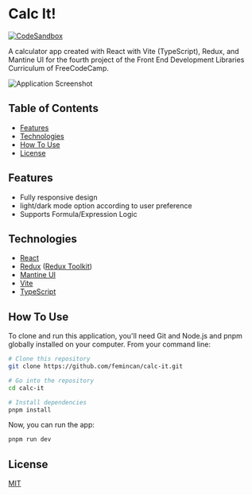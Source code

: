 # Calc It!

[![CodeSandbox](https://img.shields.io/badge/Codesandbox-040404?style=for-the-badge&logo=codesandbox&logoColor=DBDBDB)](https://codesandbox.io/p/github/femincan/calc-it/main)

A calculator app created with React with Vite (TypeScript), Redux, and Mantine UI for the fourth project of the Front End Development Libraries Curriculum of FreeCodeCamp.

![Application Screenshot](https://github.com/femincan/calc-it/assets/78358128/b61216dc-68ec-4219-9f9a-99023ffe7acc)


## Table of Contents

- [Features](#features)
- [Technologies](#technologies)
- [How To Use](#how-to-use)
- [License](#license)

## Features

- Fully responsive design
- light/dark mode option according to user preference
- Supports Formula/Expression Logic

## Technologies

- [React](https://react.dev)
- [Redux](https://redux.js.org) ([Redux Toolkit](https://redux-toolkit.js.org))
- [Mantine UI](https://mantine.dev)
- [Vite](https://vitejs.dev)
- [TypeScript](https://typescriptlang.org)

## How To Use

To clone and run this application, you'll need Git and Node.js and pnpm globally installed on your computer. From your command line:

```bash
# Clone this repository
git clone https://github.com/femincan/calc-it.git

# Go into the repository
cd calc-it

# Install dependencies
pnpm install
```

Now, you can run the app:

```bash
pnpm run dev
```

## License

[MIT](./LICENSE)
